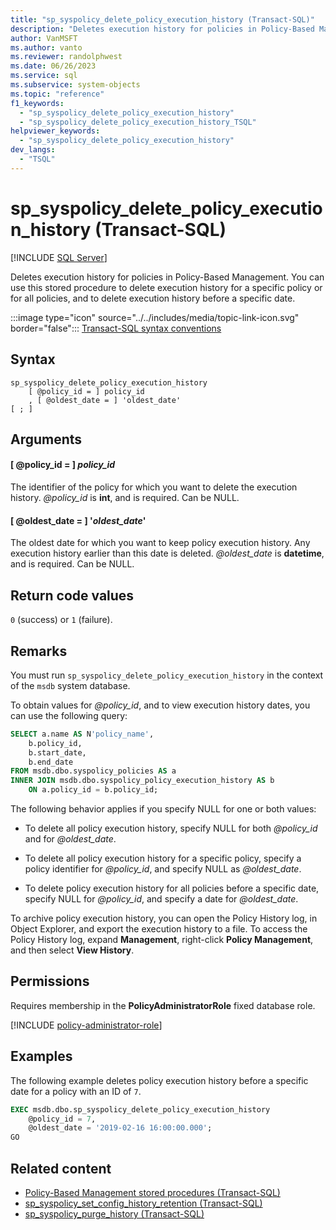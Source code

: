 ```yaml
---
title: "sp_syspolicy_delete_policy_execution_history (Transact-SQL)"
description: "Deletes execution history for policies in Policy-Based Management."
author: VanMSFT
ms.author: vanto
ms.reviewer: randolphwest
ms.date: 06/26/2023
ms.service: sql
ms.subservice: system-objects
ms.topic: "reference"
f1_keywords:
  - "sp_syspolicy_delete_policy_execution_history"
  - "sp_syspolicy_delete_policy_execution_history_TSQL"
helpviewer_keywords:
  - "sp_syspolicy_delete_policy_execution_history"
dev_langs:
  - "TSQL"
---
```

# sp_syspolicy_delete_policy_execution_history (Transact-SQL)

[!INCLUDE [SQL Server](../../includes/applies-to-version/sqlserver.md)]

Deletes execution history for policies in Policy-Based Management. You can use this stored procedure to delete execution history for a specific policy or for all policies, and to delete execution history before a specific date.

:::image type="icon" source="../../includes/media/topic-link-icon.svg" border="false"::: [Transact-SQL syntax conventions](../../t-sql/language-elements/transact-sql-syntax-conventions-transact-sql.md)

## Syntax

```syntaxsql
sp_syspolicy_delete_policy_execution_history
    [ @policy_id = ] policy_id
    , [ @oldest_date = ] 'oldest_date'
[ ; ]
```

## Arguments

#### [ @policy_id = ] *policy_id*

The identifier of the policy for which you want to delete the execution history. *@policy_id* is **int**, and is required. Can be NULL.

#### [ @oldest_date = ] '*oldest_date*'

The oldest date for which you want to keep policy execution history. Any execution history earlier than this date is deleted. *@oldest_date* is **datetime**, and is required. Can be NULL.

## Return code values

`0` (success) or `1` (failure).

## Remarks

You must run `sp_syspolicy_delete_policy_execution_history` in the context of the `msdb` system database.

To obtain values for *@policy_id*, and to view execution history dates, you can use the following query:

```sql
SELECT a.name AS N'policy_name',
    b.policy_id,
    b.start_date,
    b.end_date
FROM msdb.dbo.syspolicy_policies AS a
INNER JOIN msdb.dbo.syspolicy_policy_execution_history AS b
    ON a.policy_id = b.policy_id;
```

The following behavior applies if you specify NULL for one or both values:

- To delete all policy execution history, specify NULL for both *@policy_id* and for *@oldest_date*.

- To delete all policy execution history for a specific policy, specify a policy identifier for *@policy_id*, and specify NULL as *@oldest_date*.

- To delete policy execution history for all policies before a specific date, specify NULL for *@policy_id*, and specify a date for *@oldest_date*.

To archive policy execution history, you can open the Policy History log, in Object Explorer, and export the execution history to a file. To access the Policy History log, expand **Management**, right-click **Policy Management**, and then select **View History**.

## Permissions

Requires membership in the **PolicyAdministratorRole** fixed database role.

[!INCLUDE [policy-administrator-role](includes/policy-administrator-role.md)]

## Examples

The following example deletes policy execution history before a specific date for a policy with an ID of `7`.

```sql
EXEC msdb.dbo.sp_syspolicy_delete_policy_execution_history
    @policy_id = 7,
    @oldest_date = '2019-02-16 16:00:00.000';
GO
```

## Related content

- [Policy-Based Management stored procedures (Transact-SQL)](policy-based-management-stored-procedures-transact-sql.md)
- [sp_syspolicy_set_config_history_retention (Transact-SQL)](sp-syspolicy-set-config-history-retention-transact-sql.md)
- [sp_syspolicy_purge_history (Transact-SQL)](sp-syspolicy-purge-history-transact-sql.md)
